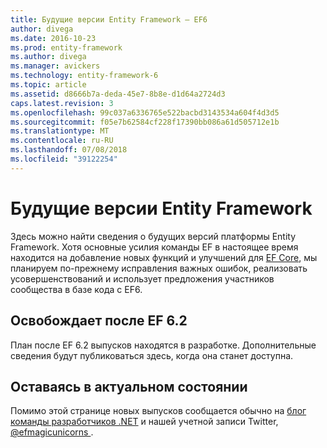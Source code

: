 ```yaml
---
title: Будущие версии Entity Framework — EF6
author: divega
ms.date: 2016-10-23
ms.prod: entity-framework
ms.author: divega
ms.manager: avickers
ms.technology: entity-framework-6
ms.topic: article
ms.assetid: d8666b7a-deda-45e7-8b8e-d1d64a2724d3
caps.latest.revision: 3
ms.openlocfilehash: 99c037a6336765e522bacbd3143534a604f4d3d5
ms.sourcegitcommit: f05e7b62584cf228f17390bb086a61d505712e1b
ms.translationtype: MT
ms.contentlocale: ru-RU
ms.lasthandoff: 07/08/2018
ms.locfileid: "39122254"
---
```

# <a name="future-versions-of-entity-framework"></a>Будущие версии Entity Framework 
Здесь можно найти сведения о будущих версий платформы Entity Framework.
Хотя основные усилия команды EF в настоящее время находится на добавление новых функций и улучшений для [EF Core](https://docs.microsoft.com/en-us/ef/core/index), мы планируем по-прежнему исправления важных ошибок, реализовать усовершенствований и использует предложения участников сообщества в базе кода с EF6.

## <a name="post-ef-62-releases"></a>Освобождает после EF 6.2

План после EF 6.2 выпусков находятся в разработке. Дополнительные сведения будут публиковаться здесь, когда она станет доступна.
 
## <a name="staying-up-to-date"></a>Оставаясь в актуальном состоянии  
  
Помимо этой странице новых выпусков сообщается обычно на [блог команды разработчиков .NET](https://blogs.msdn.microsoft.com/dotnet/tag/entity-framework/) и нашей учетной записи Twitter, [ @efmagicunicorns ](http://twitter.com/efmagicunicorns).
  